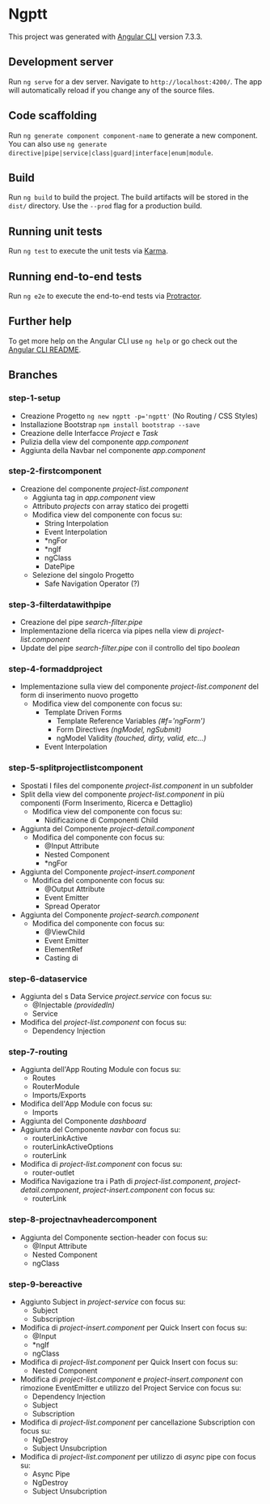 # Ngptt

This project was generated with [Angular CLI](https://github.com/angular/angular-cli) version 7.3.3.

## Development server

Run `ng serve` for a dev server. Navigate to `http://localhost:4200/`. The app will automatically reload if you change any of the source files.

## Code scaffolding

Run `ng generate component component-name` to generate a new component. You can also use `ng generate directive|pipe|service|class|guard|interface|enum|module`.

## Build

Run `ng build` to build the project. The build artifacts will be stored in the `dist/` directory. Use the `--prod` flag for a production build.

## Running unit tests

Run `ng test` to execute the unit tests via [Karma](https://karma-runner.github.io).

## Running end-to-end tests

Run `ng e2e` to execute the end-to-end tests via [Protractor](http://www.protractortest.org/).

## Further help

To get more help on the Angular CLI use `ng help` or go check out the [Angular CLI README](https://github.com/angular/angular-cli/blob/master/README.md).

## Branches

### step-1-setup

- Creazione Progetto `ng new ngptt -p='ngptt'` (No Routing / CSS Styles)
- Installazione Bootstrap `npm install bootstrap --save`
- Creazione delle Interfacce *Project* e *Task*
- Pulizia della view del componente *app.component*
- Aggiunta della Navbar nel componente *app.component*

### step-2-firstcomponent

- Creazione del componente *project-list.component*
    - Aggiunta tag in *app.component* view
    - Attributo *projects* con array statico dei progetti
    - Modifica view del componente con focus su:
        - String Interpolation
        - Event Interpolation
        - *ngFor
        - *ngIf
        - ngClass
        - DatePipe
    - Selezione del singolo Progetto
        - Safe Navigation Operator (?)

### step-3-filterdatawithpipe

- Creazione del pipe *search-filter.pipe*
- Implementazione della ricerca via pipes nella view di *project-list.component*
- Update del pipe *search-filter.pipe* con il controllo del tipo _boolean_

### step-4-formaddproject

- Implementazione sulla view del componente *project-list.component* del form di inserimento nuovo progetto
    - Modifica view del componente con focus su:
        - Template Driven Forms
            - Template Reference Variables _(#f='ngForm')_
            - Form Directives _(ngModel, ngSubmit)_
            - ngModel Validity _(touched, dirty, valid, etc...)_
        - Event Interpolation

### step-5-splitprojectlistcomponent

- Spostati I files del componente *project-list.component* in un subfolder
- Split della view del componente *project-list.component* in più componenti (Form Inserimento, Ricerca e Dettaglio)
    - Modifica view del componente con focus su:
        - Nidificazione di Componenti Child
- Aggiunta del Componente *project-detail.component*
    - Modifica del componente con focus su:
        - @Input Attribute
        - Nested Component
        - *ngFor
- Aggiunta del Componente *project-insert.component*
    - Modifica del componente con focus su:
        - @Output Attribute
        - Event Emitter
        - Spread Operator
- Aggiunta del Componente *project-search.component*
    - Modifica del componente con focus su:
        - @ViewChild
        - Event Emitter
        - ElementRef
        - Casting di <HTMLInputElement>

### step-6-dataservice

- Aggiunta del s Data Service *project.service* con focus su:
    - @Injectable _(providedIn)_
    - Service
- Modifica del *project-list.component* con focus su:
    - Dependency Injection

### step-7-routing

- Aggiunta dell'App Routing Module con focus su:
    - Routes
    - RouterModule
    - Imports/Exports
- Modifica dell'App Module con focus su:
    - Imports
- Aggiunta del Componente *dashboard*
- Aggiunta del Componente *navbar* con focus su:
    - routerLinkActive
    - routerLinkActiveOptions
    - routerLink
- Modifica di *project-list.component* con focus su:
    - router-outlet
- Modifica Navigazione tra i Path di *project-list.component*, *project-detail.component*, *project-insert.component* con focus su:
    - routerLink

### step-8-projectnavheadercomponent

- Aggiunta del Componente section-header con focus su:
    - @Input Attribute
    - Nested Component
    - ngClass

### step-9-bereactive

- Aggiunto Subject in *project-service* con focus su:
    - Subject
    - Subscription
- Modifica di *project-insert.component* per Quick Insert con focus su:
    - @Input
    - *ngIf
    - ngClass
- Modifica di *project-list.component* per Quick Insert con focus su:
    - Nested Component
- Modifica di *project-list.component* e *project-insert.component* con rimozione EventEmitter e utilizzo del Project Service con focus su:
    - Dependency Injection
    - Subject
    - Subscription
- Modifica di *project-list.component* per cancellazione Subscription con focus su:
    - NgDestroy
    - Subject Unsubcription
- Modifica di *project-list.component* per utilizzo di _async_ pipe con focus su:
    - Async Pipe
    - NgDestroy
    - Subject Unsubcription
